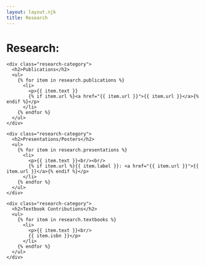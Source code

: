 ```yaml
---
layout: layout.njk
title: Research
---
```


<div class="center-container">
  <div class="research-content">
    <div class="title-text-container">
      <h1>Research:</h1>
    </div>

    <div class="research-category">
      <h2>Publications</h2>
      <ul>
        {% for item in research.publications %}
          <li>
            <p>{{ item.text }}
            {% if item.url %}<a href="{{ item.url }}">{{ item.url }}</a>{% endif %}</p>
          </li>
        {% endfor %}
      </ul>
    </div>

    <div class="research-category">
      <h2>Presentations/Posters</h2>
      <ul>
        {% for item in research.presentations %}
          <li>
            <p>{{ item.text }}<br/><br/>
            {% if item.url %}{{ item.label }}: <a href="{{ item.url }}">{{ item.url }}</a>{% endif %}</p>
          </li>
        {% endfor %}
      </ul>
    </div>

    <div class="research-category">
      <h2>Textbook Contributions</h2>
      <ul>
        {% for item in research.textbooks %}
          <li>
            <p>{{ item.text }}<br/>
            {{ item.isbn }}</p>
          </li>
        {% endfor %}
      </ul>
    </div>
  </div>
</div>
